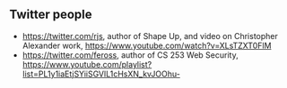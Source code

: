 Twitter people
---

* https://twitter.com/rjs, author of Shape Up, and video on Christopher Alexander work, https://www.youtube.com/watch?v=XLsTZXT0FlM
* https://twitter.com/feross, author of CS 253 Web Security, https://www.youtube.com/playlist?list=PL1y1iaEtjSYiiSGVlL1cHsXN_kvJOOhu-
